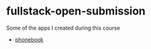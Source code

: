 # fullstack-open-submission
Some of the apps I created during this course
- [phonebook](https://phonebook-part3-i6ix.onrender.com)
